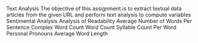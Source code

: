 Text Analysis
The objective of this assignment is to extract textual data articles from the given URL and perform text analysis to compute variables
Sentimental Analysis
Analysis of Readability
Average Number of Words Per Sentence
Complex Word Count
Word Count
Syllable Count Per Word
Personal Pronouns
Average Word Length
